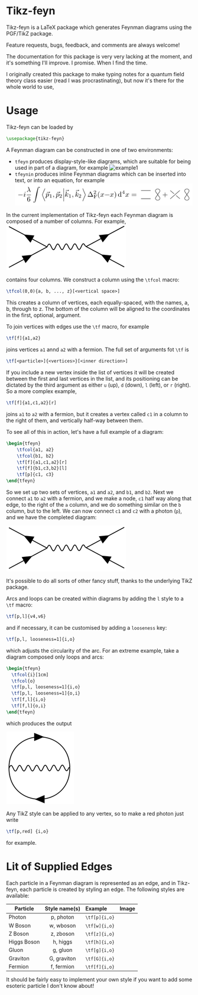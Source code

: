 Tikz-feyn
=========

Tikz-feyn is a LaTeX package which generates Feynman diagrams using
the PGF/TikZ package.

Feature requests, bugs, feedback, and comments are always welcome!

The documentation for this package is very very lacking at the moment,
and it's something I'll improve. I promise. When I find the time.

I originally created this package to make typing notes for a quantum
field theory class easier (read I was procrastinating), but now it's
there for the whole world to use, 


Usage
=====

Tikz-feyn can be loaded by
```tex
\usepackage{tikz-feyn}
```

A Feynman diagram can be constructed in one of two environments:

+ `tfeyn` produces display-style-like diagrams, which are suitable for
being used in part of a diagram, for example
![example1](https://raw.githubusercontent.com/transientlunatic/tikz-feyn/docs/develop/feyn1.png)
+ `tfeynin` produces inline Feynman diagrams which can be inserted
into text, or into an equation, for example
![example2](https://raw.githubusercontent.com/transientlunatic/tikz-feyn/develop/docs/feyn5.png)

In the current implementation of Tikz-feyn each Feynman diagram is
composed of a number of columns. For example,
![example1](https://raw.githubusercontent.com/transientlunatic/tikz-feyn/develop/docs/feyn2.png)

contains four columns. We construct a column using the `\tfcol` macro:

```tex
\tfcol(0,0){a, b, ..., z}[<vertical space>]
```

This creates a column of vertices, each equally-spaced, with the
names, a, b, through to z. The bottom of the column will be aligned to
the coordinates in the first, optional, argument.

To join vertices with edges use the `\tf` macro, for example

```tex
\tf[f]{a1,a2}
```

joins vertices `a1` annd `a2` with a fermion. The full set of arguments fot `\tf` is

```tex
\tf[<particle>]{<vertices>}[<inner direction>]
```

If you include a new vertex inside the list of vertices it will be
created between the first and last vertices in the list, and its
positioning can be dictated by the third argument as either `u` (up),
`d` (down), `l` (left), or `r` (right). So a more complex example,

```tex
\tf[f]{a1,c1,a2}[r]
```

joins `a1` to `a2` with a fermion, but it creates a vertex called `c1`
in a column to the right of them, and vertically half-way between them.

To see all of this in action, let's have a full example of a diagram:

```tex
\begin{tfeyn}
	\tfcol{a1, a2}
	\tfcol{b1, b2}
	\tf[f]{a1,c1,a2}[r]
	\tf[f]{b1,c3,b2}[l]
	\tf[p]{c1, c3}
\end{tfeyn}
```

So we set up two
sets of vertices, `a1` and `a2`, and `b1`, and `b2`.  Next we connect
`a1` to `a2` with a fermion, and we make a node, `c1` half way along
that edge, to the right of the `a` column, and we do something similar
on the `b` column, but to the left. We can now connect `c1` and `c2`
with a photon (`p`), and we have the completed diagram:

![example2](https://raw.githubusercontent.com/transientlunatic/tikz-feyn/develop/docs/feyn2.png)

It's possible to do all sorts of other fancy stuff, thanks to the underlying TikZ package.

Arcs and loops can be created within diagrams by adding the `l` style to a `\tf` macro:

```tex
\tf[p,l]{v4,v6}
```
	
and if necessary, it can be customised by adding a `looseness` key:

```tex
\tf[p,l, looseness=1]{i,o}
```

which adjusts the circularity of the arc. For an extreme example, take
a diagram composed only loops and arcs:

```tex
\begin{tfeyn}
  \tfcol{i}[1cm]
  \tfcol{o}
  \tf[p,l, looseness=1]{i,o}
  \tf[p,l, looseness=1]{o,i}
  \tf[f,l]{i,o}
  \tf[f,l]{o,i}
\end{tfeyn}
```

which produces the output

![example2](https://raw.githubusercontent.com/transientlunatic/tikz-feyn/develop/docs/feyn3.png)

Any TikZ style can be applied to any vertex, so to make a red photon
just write

```tex
\tf[p,red] {i,o}
```

for example.

Lit of Supplied Edges
=====================

Each particle in a Feynman diagram is represented as an edge, and in
Tikz-feyn, each particle is created by styling an edge. The following
styles are available:

| Particle        | Style name(s)        | Example       | Image |
| --------------- |:--------------------:|:------------- | ------|
| Photon          | p, photon            | `\tf[p]{i,o}` |       |
| W Boson         | w, wboson            | `\tf[w]{i,o}` |       |
| Z Boson         | z, zboson            | `\tf[z]{i,o}` |       |
| Higgs Boson     | h, higgs             | `\tf[h]{i,o}` |       |
| Gluon           | g, gluon             | `\tf[g]{i,o}` |       |
| Graviton        | G, graviton          | `\tf[G]{i,o}` |       |
| Fermion         | f, fermion           | `\tf[f]{i,o}` |       |

It should be fairly easy to implement your own style if you want to
add some esoteric particle I don't know about!
